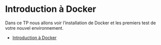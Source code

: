 # Introduction à Docker

Dans ce TP nous allons voir l’installation de Docker et les premiers test de votre nouvel environnement.

<!-- TOC -->

- [Introduction à Docker](#introduction-à-docker)

<!-- /TOC -->